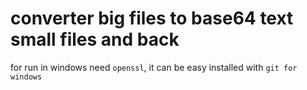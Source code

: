 # converter big files to base64 text small files and back

for run in windows need `openssl`, it can be easy installed with `git for windows`